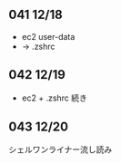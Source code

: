 ## 041 12/18
* ec2 user-data
* -> .zshrc

## 042 12/19
* ec2 + .zshrc 続き

## 043 12/20
シェルワンライナー流し読み
